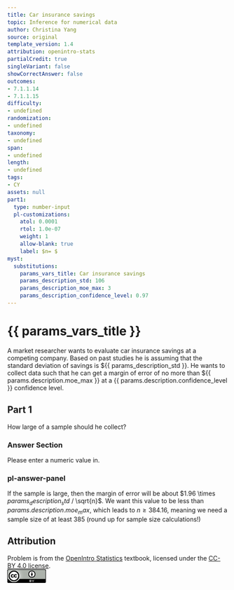 ```yaml
---
title: Car insurance savings
topic: Inference for numerical data
author: Christina Yang
source: original
template_version: 1.4
attribution: openintro-stats
partialCredit: true
singleVariant: false
showCorrectAnswer: false
outcomes:
- 7.1.1.14
- 7.1.1.15
difficulty:
- undefined
randomization:
- undefined
taxonomy:
- undefined
span:
- undefined
length:
- undefined
tags:
- CY
assets: null
part1:
  type: number-input
  pl-customizations:
    atol: 0.0001
    rtol: 1.0e-07
    weight: 1
    allow-blank: true
    label: $n= $
myst:
  substitutions:
    params_vars_title: Car insurance savings
    params_description_std: 106
    params_description_moe_max: 3
    params_description_confidence_level: 0.97
---
```

# {{ params_vars_title }}
<div class="mathjax_ignore">
A market researcher wants to evaluate car insurance savings at a competing company. Based on past studies he is assuming that the standard deviation of savings is ${{ params_description_std }}. He wants to collect data such that he can get a margin of error of no more than ${{ params.description.moe_max }} at a {{ params.description.confidence_level }} confidence level.
</div>

## Part 1

How large of a sample should he collect?

### Answer Section

Please enter a numeric value in.

### pl-answer-panel

If the sample is large, then the margin of error will be about
$1.96 \times ${{ params_description_std }}$ / \sqrt{n}$. We want this value to be less than ${{ params.description.moe_max }}$, which
leads to $n \geq 384.16$, meaning we need a sample size of at least 385 (round
up for sample size calculations!)

## Attribution

Problem is from the [OpenIntro Statistics](https://openintro.org/book/os/) textbook, licensed under the [CC-BY 4.0 license](https://creativecommons.org/licenses/by/4.0/).<br>![Image representing the Creative Commons 4.0 BY license.](https://raw.githubusercontent.com/firasm/bits/master/by.png)